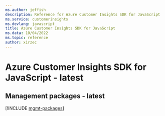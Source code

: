 ```yaml
---
ms.author: jeffish
description: Reference for Azure Customer Insights SDK for JavaScript
ms.service: customerinsights
ms.devlang: javascript
title: Azure Customer Insights SDK for JavaScript
ms.data: 10/04/2022
ms.topic: reference
author: xirzec
---
```

# Azure Customer Insights SDK for JavaScript - latest

## Management packages - latest
[!INCLUDE [mgmt-packages](customer-insights-mgmt-index.md)]